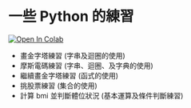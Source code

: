 # 一些 Python 的練習

[![Open In Colab](https://colab.research.google.com/assets/colab-badge.svg)](https://colab.research.google.com/github/victorgau/python_exercises/)


* 畫金字塔練習 (字串及迴圈的使用)
* 摩斯電碼練習 (字串、迴圈、及字典的使用)
* 繼續畫金字塔練習 (函式的使用)
* 挑股票練習 (集合的使用)
* 計算 bmi 並判斷體位狀況 (基本運算及條件判斷練習)